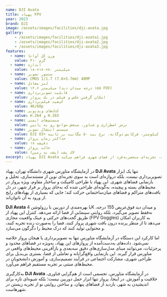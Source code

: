 ```yaml
---
name: DJI Avata
title: پهپاد FPV
year: 2023
brand: DJI
image: /assets/images/facilities/dji-avata.jpg
gallery:
    - /assets/images/facilities/dji-avata1.jpg
    - /assets/images/facilities/dji-avata2.jpg
    - /assets/images/facilities/dji-avata3.jpg
features:
  - name: وزن کل آواتا
    value: ۴۱۰ گرم
  - name: اندازه
    value: ۱۸۰×۱۸۰×۸۰ میلی‌متر
  - name: سنسور تصویر
    value: CMOS 1/1.7 (7.6×5.7mm) 48MP
  - name: لنز معادل
    value: ۱۲.۶ میلی‌متر (۱۵۵ درجه میدان دید FOV)
  - name: قابلیت تصویربرداری
    value: امکان گرفتن عکس و فیلم در یک پرواز
  - name: کیفیت فیلم‌برداری
    value: 4K/60p
  - name: کدک‌های ویدیویی
    value: H.264 و H.265
  - name: سیستم‌های ایمنی
    value: ترمز اضطراری و شناور، سنجش موانع رو به پایین
  - name: سیستم انتقال تصویر
    value: DJI O3+ با برد ۱۰ کیلومتر، فرکانس دوگانه، نرخ بیت ۵۰ مگابیت بر ثانیه
  - name: حداکثر زمان پرواز
    value: ۱۸ دقیقه
  - name: حالت پرواز
    value: لاک پشت (پشت به زمین)
excerpt: پهپاد DJI Avata برای تصویربرداری هوایی در پروژه‌های شهری مورد استفاده قرار می‌گیرد و با قابلیت کنترل از طریق هدست، تجربه‌ای منحصربه‌فرد از فضای شهری فراهم می‌کند.
---
```



در آزمایشگاه متاورس شهری دانشگاه تهران، پهپاد **DJI Avata** تنها یک ابزار تصویربرداری نیست، بلکه دروازه‌ای است به سوی تجربه‌ای نوین از مستندسازی، تحلیل و بازنمایی فضاهای شهری. این پهپاد با طراحی کامپکت و ساختار مقاوم، ویژه پرواز در محیط‌های بسته و پیچیده، به‌گونه‌ای طراحی شده که به‌جای پرواز بر فراز شهر، در دل بافت‌های متراکم و فضاهای میان‌ساختمانی حرکت کند؛ جایی که بسیاری از پهپادهای رایج از ورود به آن ناتوان‌اند.

**DJI Avata** با بهره‌مندی از دوربین با رزولوشن 4K و میدان دید فوق‌عریض 155 درجه، نه‌فقط تصویر می‌گیرد، بلکه روایتی سینمایی از فضا ارائه می‌دهد. کنترل این پهپاد از طریق گجت‌های حرکتی و عینک واقعیت مجازی (FPV Goggles) به کاربران امکان می‌دهد تا از منظر پرنده درون بافت شهری پرواز کنند، فضا را به‌صورت زنده تجربه کنند، و محتوایی تولید کنند که درک محیط را دگرگون می‌سازد.

اما کارکرد این دستگاه در آزمایشگاه متاورس تنها به تصویربرداری یا هیجان پرواز خلاصه نمی‌شود. داده‌های به‌دست‌آمده از پروازهای این پهپاد، به‌ویژه در فضاهای محدود و پرجزئیات، می‌توانند مبنای مدل‌سازی‌های دقیق سه‌بعدی و بازآفرینی محیط‌های واقعی در متاورس قرار گیرند. این بازنمایی واقع‌گرایانه و تعاملی از فضا، بستری بی‌بدیل برای طراحی شهری، مشارکت اجتماعی در فرآیند تصمیم‌سازی، و آموزش دانشجویان در محیط‌های مبتنی بر تجربه مستقیم فراهم می‌آورد.

به‌کارگیری **DJI Avata** در آزمایشگاه متاورس، تجسمی است از هم‌گرایی فناوری، خلاقیت و آموزش. در اینجا، پرواز تنها ابزار حمل دوربین نیست؛ بلکه شیوه‌ای تازه برای اندیشیدن به شهر، بازدید از فضاهای پنهان، و ساختن روایتی نو از تجربه زیستن در شهرهاست.
